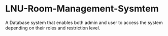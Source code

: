 # LNU-Room-Management-Sysmtem
A Database system that enables both admin and user to access the system depending on their roles and restriction level.
